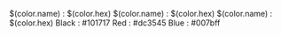 $(color.name) : $(color.hex)
$(color.name) : $(color.hex)
$(color.name) : $(color.hex)
Black : #101717
Red : #dc3545
Blue : #007bff
